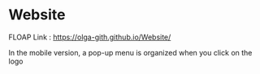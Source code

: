 # Website
FLOAP
Link : https://olga-gith.github.io/Website/

In the mobile version, a pop-up menu is organized when you click on the logo
